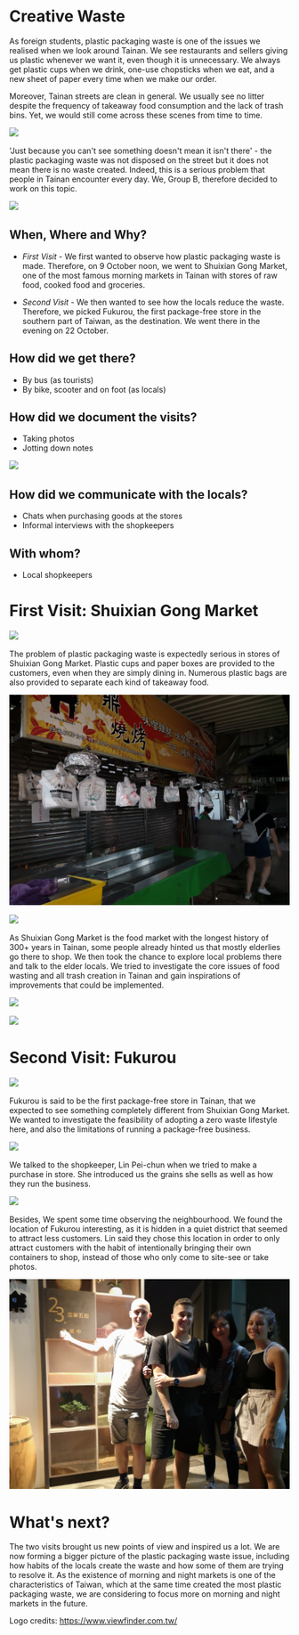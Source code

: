 # Creative Waste

As foreign students, plastic packaging waste is one of the issues we realised when we look around Tainan. We see restaurants and sellers giving us plastic whenever we want it, even though it is unnecessary. We always get plastic cups when we drink, one-use chopsticks when we eat, and a new sheet of paper every time when we make our order.

Moreover, Tainan streets are clean in general. We usually see no litter despite the frequency of takeaway food consumption and the lack of trash bins. Yet, we would still come across these scenes from time to time.

![](files/4.png)

'Just because you can't see something doesn't mean it isn't there' - the plastic packaging waste was not disposed on the street but it does not mean there is no waste created. Indeed, this is a serious problem that people in Tainan encounter every day. We, Group B, therefore decided to work on this topic.

![](files/3.png)

## When, Where and Why?

- *First Visit* - 
We first wanted to observe how plastic packaging waste is made.
Therefore, on 9 October noon, we went to Shuixian Gong Market, one of the most famous morning markets in Tainan with stores of raw food, cooked food and groceries.



- *Second Visit* - 
We then wanted to see how the locals reduce the waste.
Therefore, we picked Fukurou, the first package-free store in the southern part of Taiwan, as the destination. We went there in the evening on 22 October.

## How did we get there?

- By bus (as tourists)
- By bike, scooter and on foot (as locals)


## How did we document the visits?

- Taking photos
- Jotting down notes

![](files/notes.png)


## How did we communicate with the locals?

- Chats when purchasing goods at the stores
- Informal interviews with the shopkeepers


<!-- ## How did we combine and compare those two cases

In our first visit, we observed how plastic packaging waste is made in one of the most famous market in Tainan; while in the second one, we saw how the locals try to reduce the waste. -->


## With whom? 

- Local shopkeepers

# First Visit: Shuixian Gong Market

![](files/first.png)

The problem of plastic packaging waste is expectedly serious in stores of Shuixian Gong Market. Plastic cups and paper boxes are provided to the customers, even when they are simply dining in. Numerous plastic bags are also provided to separate each kind of takeaway food.

![](files/11.jpg)

![](files/2.jpg)


As Shuixian Gong Market is the food market with the longest history of 300+ years in Tainan, some people already hinted us that mostly elderlies go there to shop. We then took the chance to explore local problems there and talk to the elder locals. We tried to investigate the core issues of food wasting and all trash creation in Tainan and gain inspirations of improvements that could be implemented.

![](files/3.jpg)



![](files/6.jpg)


# Second Visit: Fukurou

![](files/pack.png)

Fukurou is said to be the first package-free store in Tainan, that we expected to see something completely different from Shuixian Gong Market. We wanted to investigate the feasibility of adopting a zero waste lifestyle here, and also the limitations of running a package-free business. 
 

![](files/8.jpg)

We talked to the shopkeeper, Lin Pei-chun when we tried to make a purchase in store. She introduced us the grains she sells as well as how they run the business.


![](files/9.jpg)

Besides, We spent some time observing the neighbourhood. We found the location of Fukurou interesting, as it is hidden in a quiet district that seemed to attract less customers. Lin said they chose this location in order to only attract customers with the habit of intentionally bringing their own containers to shop, instead of those who only come to site-see or take photos.

![](files/10.jpg)

# What's next?

The two visits brought us new points of view and inspired us a lot. We are now forming a bigger picture of the plastic packaging waste issue, including how habits of the locals create the waste and how some of them are trying to resolve it.
As the existence of morning and night markets is one of the characteristics of Taiwan, which at the same time created the most plastic packaging waste, we are considering to focus more on morning and night markets in the future.

Logo credits: https://www.viewfinder.com.tw/

